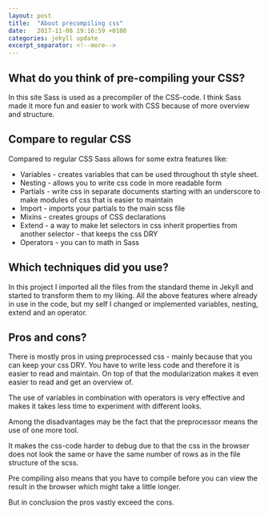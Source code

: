 ```yaml
---
layout: post
title:  "About precompiling css"
date:   2017-11-08 19:16:59 +0100
categories: jekyll update
excerpt_separator: <!--more-->
---
```


## What do you think of pre-compiling your CSS?
In this site Sass is used as a precompiler of the CSS-code. I think Sass made it more fun and easier to work with CSS because of more overview and structure. 

<!--more--> 
## Compare to regular CSS
Compared to regular CSS Sass allows for some extra features like:
* Variables - creates variables that can be used throughout th style sheet.
* Nesting - allows you to write css code in more readable form
* Partials - write css in separate documents starting with an underscore to make modules of css that is easier to maintain
* Import - imports your partials to the main scss file
* Mixins - creates groups of CSS declarations
* Extend - a way to make let selectors in css inherit properties from another selector - that keeps the css DRY
* Operators - you can to math in Sass 

## Which techniques did you use?
In this project I imported all the files from the standard theme in Jekyll and started to transform them to my liking. All the above features where already in use in the code, but my self I changed or implemented variables, nesting, extend and an operator. 

## Pros and cons?
There is mostly pros in using preprocessed css - mainly because that you can keep your css DRY. You have to write less code and therefore it is easier to read and maintain. On top of that the modularization makes it even easier to read and get an overview of.

The use of variables in combination with operators is very effective and makes it takes less time to experiment with different looks.

Among the disadvantages may be the fact that the preprocessor means the use of one more tool. 

It makes the css-code harder to debug due to that the css in the browser does not look the same or have the same number of rows as in the file structure of the scss. 

Pre compiling also means that you have to compile before you can view the result in the browser which might take a little longer. 

But in conclusion the pros vastly exceed the cons.


